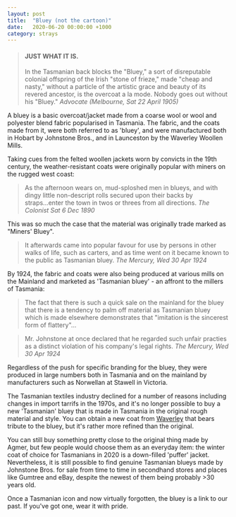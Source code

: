 ```yaml
---
layout: post
title:  "Bluey (not the cartoon)"
date:   2020-06-20 00:00:00 +1000
category: strays
---
```


> #### JUST WHAT IT IS.
>In the Tasmanian back blocks the "Bluey," a sort of disreputable colonial offspring of the Irish "stone of frieze," made "cheap and nasty," without a particle of the artistic grace and beauty of its revered ancestor, is the overcoat a la mode. Nobody goes out without his "Bluey."
*Advocate (Melbourne, Sat 22 April 1905)*

A bluey is a basic overcoat/jacket made from a coarse wool or wool and polyester blend fabric popularised in Tasmania. The fabric, and the coats made from it, were both referred to as 'bluey', and were manufactured both in Hobart by Johnstone Bros., and in Launceston by the Waverley Woollen Mills.

Taking cues from the felted woollen jackets worn by convicts in the 19th century, the weather-resistant coats were originally popular with miners on the rugged west coast:

>As the afternoon wears on, mud-sploshed men in blueys, and with dingy little non-descript rolls secured upon their backs by straps...enter the town in twos or threes from all directions.
*The Colonist Sat 6 Dec 1890*

This was so much the case that the material was originally trade marked as "Miners' Bluey".

>It afterwards came into popular favour for use by persons in other walks of life, such as carters, and as time went on it became known to the public as Tasmanian bluey.
*The Mercury, Wed 30 Apr 1924*

By 1924, the fabric and coats were also being produced at various mills on the Mainland and marketed as 'Tasmanian bluey' - an affront to the millers of Tasmania:

>The fact that there is such a quick sale on the mainland for the bluey that there is a tendency to palm off material as Tasmanian bluey which is made elsewhere demonstrates that "imitation is the sincerest form of flattery"...

>Mr. Johnstone at once declared that he regarded such unfair practies as a distinct violation of his company's legal rights.
*The Mercury, Wed 30 Apr 1924*

Regardless of the push for specific branding for the bluey, they were produced in large numbers both in Tasmania and on the mainland by manufacturers such as Norwellan at Stawell in Victoria.

The Tasmanian textiles industry declined for a number of reasons including changes in import tarrifs in the 1970s, and it's no longer possible to buy a new 'Tasmanian' bluey that is made in Tasmania in the original rough material and style. You can obtain a new coat from [Waverley](https://waverleymills.com/products/menswool2buttonovercoat) that bears tribute to the bluey, but it's rather more refined than the original.

You can still buy something pretty close to the original thing made by Agmer, but few people would choose them as an everyday item: the winter coat of choice for Tasmanians in 2020 is a down-filled 'puffer' jacket. Nevertheless, it is still possible to find genuine Tasmanian blueys made by Johnstone Bros. for sale from time to time in secondhand stores and places like Gumtree and eBay, despite the newest of them being probably >30 years old.

Once a Tasmanian icon and now virtually forgotten, the bluey is a link to our past. If you've got one, wear it with pride.
